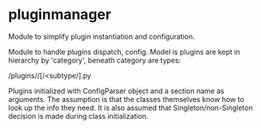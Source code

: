 # pluginmanager
Module to simplify plugin instantiation and configuration. 

  Module to handle plugins dispatch, config.
  Model is plugins are kept in hierarchy by 'category', beneath category are types:
  
  <package>/plugins/<category>/[<type>/<subtype/]<PluginName>.py
                              
Plugins initialized with ConfigParser object and a section name as arguments. The 
assumption is that the classes themselves know how to look up the info they need. 
It is also assumed that Singleton/non-Singleton decision is made during class initialization.